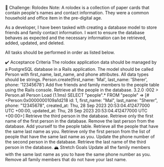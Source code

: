 📇 Challenge: Rolodex
Note: A rolodex is a collection of paper cards that contain people's names and contact information. They were a common household and office item in the pre-digital age.

As a developer, I have been tasked with creating a database model to store friends and family contact information. I want to ensure the database behaves as expected and the necessary information can be retrieved, added, updated, and deleted.

All tasks should be performed in order as listed below.

✔️ Acceptance Criteria
The rolodex application data should be managed by a PostgreSQL database in a Rails application.
The model should be called Person with first_name, last_name, and phone attributes. All data types should be strings.
Person.create(first_name: 'Mal', last_name: 'Sherer', phone: '12345678')
Add five friends and family members to the people table using the Rails console.
Retrieve all the people in the database.
3.2.0 :002 > Person.all
  Person Load (1.1ms)  SELECT "people".* FROM "people"
 => 
[#<Person:0x0000000109a1d218
  id: 1,
  first_name: "Mal",
  last_name: "Sherer",
  phone: "12345678",
  created_at: Thu, 28 Sep 2023 20:53:04.412477000 UTC +00:00,
  updated_at: Thu, 28 Sep 2023 20:53:04.412477000 UTC +00:00>]
Retrieve the third person in the database.
Retrieve only the first name of the first person in the database.
Remove the last person from the database.
Add yourself to the people table.
Retrieve all the people that have the same last name as you.
Retrieve only the first person from the list of people that have the same last name as you.
Update the phone number of the second person in the database.
Retrieve the last name of the third person in the database.
🏔 Stretch Goals
Update all the family members with the same last name as you to have the same phone number as you.
Remove all family members that do not have your last name.